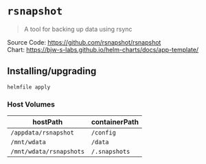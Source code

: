 # `rsnapshot`

> A tool for backing up data using rsync

Source Code: https://github.com/rsnapshot/rsnapshot  
Chart: https://bjw-s-labs.github.io/helm-charts/docs/app-template/

## Installing/upgrading

```shell
helmfile apply
```

### Host Volumes

| hostPath                | containerPath |
| ----------------------- | ------------- |
| `/appdata/rsnapshot`    | `/config`     |
| `/mnt/wdata`            | `/data`       |
| `/mnt/wdata/rsnapshots` | `/.snapshots` |
